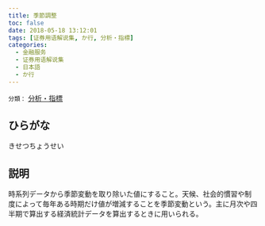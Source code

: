 ```yaml
---
title: 季節調整
toc: false
date: 2018-05-18 13:12:01
tags: [证券用语解说集, か行, 分析・指標]
categories:
  - 金融服务
  - 证券用语解说集
  - 日本語
  - か行
---
```


`分類：` [分析・指標](/tags/分析・指標/)

## ひらがな

きせつちょうせい

## 説明

時系列データから季節変動を取り除いた値にすること。天候、社会的慣習や制度によって毎年ある時期だけ値が増減することを季節変動という。主に月次や四半期で算出する経済統計データを算出するときに用いられる。
